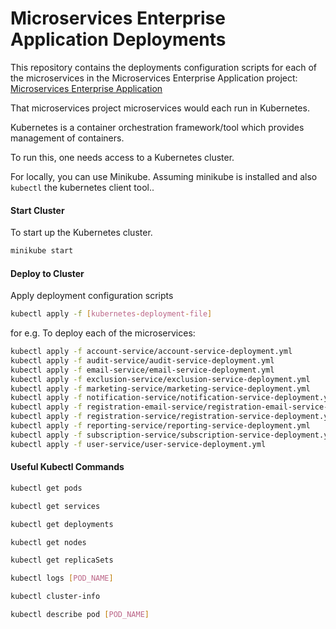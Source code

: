 # Microservices Enterprise Application Deployments

This repository contains the deployments configuration scripts for each of the microservices in the Microservices Enterprise Application
project: [Microservices Enterprise Application](https://github.com/colinbut/microservices-enterprise-application)

That microservices project microservices would each run in Kubernetes.

Kubernetes is a container orchestration framework/tool which provides management of containers.

To run this, one needs access to a Kubernetes cluster.

For locally, you can use Minikube. Assuming minikube is installed and also `kubectl` the kubernetes client tool..

#### Start Cluster
To start up the Kubernetes cluster.

```bash
minikube start
```

#### Deploy to Cluster

Apply deployment configuration scripts

```bash
kubectl apply -f [kubernetes-deployment-file]
```

for e.g. To deploy each of the microservices:

```bash
kubectl apply -f account-service/account-service-deployment.yml
kubectl apply -f audit-service/audit-service-deployment.yml
kubectl apply -f email-service/email-service-deployment.yml
kubectl apply -f exclusion-service/exclusion-service-deployment.yml
kubectl apply -f marketing-service/marketing-service-deployment.yml
kubectl apply -f notification-service/notification-service-deployment.yml
kubectl apply -f registration-email-service/registration-email-service-deployment.yml
kubectl apply -f registration-service/registration-service-deployment.yml
kubectl apply -f reporting-service/reporting-service-deployment.yml
kubectl apply -f subscription-service/subscription-service-deployment.yml
kubectl apply -f user-service/user-service-deployment.yml
```

#### Useful Kubectl Commands

```bash
kubectl get pods
```

```bash
kubectl get services
```

```bash
kubectl get deployments
```

```bash
kubectl get nodes
```

```bash
kubectl get replicaSets
```

```bash
kubectl logs [POD_NAME]
```

```bash
kubectl cluster-info
```

```bash
kubectl describe pod [POD_NAME]
```